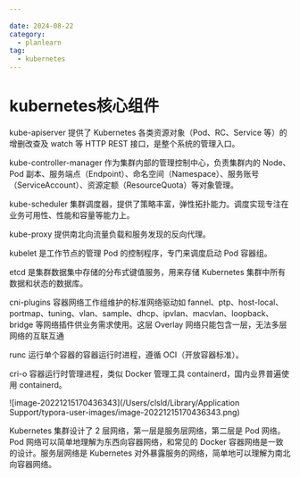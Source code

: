 ```yaml
---
 
date: 2024-08-22
category:
  - planlearn
tag:
  - kubernetes
---
```

# kubernetes核心组件
kube-apiserver
提供了 Kubernetes 各类资源对象（Pod、RC、Service 等）的增删改查及 watch 等 HTTP REST 接口，是整个系统的管理入口。

kube-controller-manager
作为集群内部的管理控制中心，负责集群内的 Node、Pod 副本、服务端点（Endpoint）、命名空间（Namespace）、服务账号（ServiceAccount）、资源定额（ResourceQuota）等对象管理。

kube-scheduler
集群调度器，提供了策略丰富，弹性拓扑能力。调度实现专注在业务可用性、性能和容量等能力上。

kube-proxy
提供南北向流量负载和服务发现的反向代理。

kubelet
是工作节点的管理 Pod 的控制程序，专门来调度启动 Pod 容器组。

etcd
是集群数据集中存储的分布式键值服务，用来存储 Kubernetes 集群中所有数据和状态的数据库。

cni-plugins
容器网络工作组维护的标准网络驱动如 fannel、ptp、host-local、portmap、tuning、vlan、sample、dhcp、ipvlan、macvlan、loopback、bridge 等网络插件供业务需求使用。这层 Overlay 网络只能包含一层，无法多层网络的互联互通

runc
运行单个容器的容器运行时进程，遵循 OCI（开放容器标准）。

cri-o
容器运行时管理进程，类似 Docker 管理工具 containerd，国内业界普遍使用 containerd。





![image-20221215170436343](/Users/clsld/Library/Application Support/typora-user-images/image-20221215170436343.png)









Kubernetes 集群设计了 2 层网络，第一层是服务层网络，第二层是 Pod 网络。Pod 网络可以简单地理解为东西向容器网络，和常见的 Docker 容器网络是一致的设计。服务层网络是 Kubernetes 对外暴露服务的网络，简单地可以理解为南北向容器网络。
